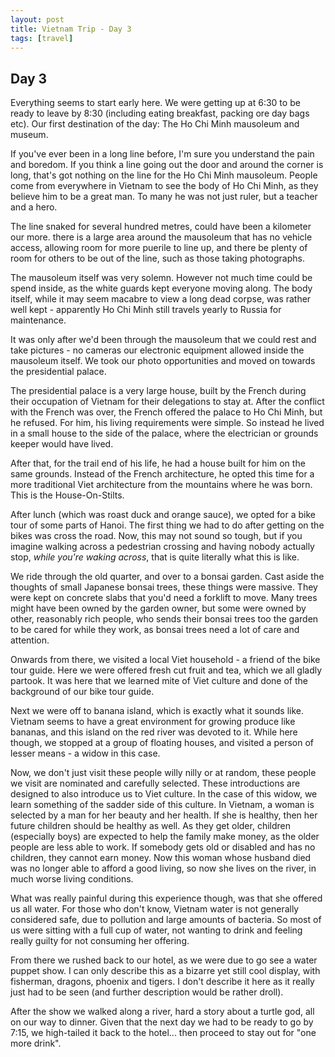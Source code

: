 ```yaml
---
layout: post
title: Vietnam Trip - Day 3
tags: [travel]
---
```


## Day 3

Everything seems to start early here. We were getting up at 6:30 to be ready to leave by 8:30 (including eating breakfast, packing ore day bags etc). Our first destination of the day: The Ho Chi Minh mausoleum and museum.

If you've ever been in a long line before, I'm sure you understand the pain and boredom. If you think a line going out the door and around the corner is long, that's got nothing on the line for the Ho Chi Minh mausoleum. People come from everywhere in Vietnam to see the body of Ho Chi Minh, as they believe him to be a great man. To many he was not just ruler, but a teacher and a hero.

The line snaked for several hundred metres, could have been a kilometer our more. there is a large area around the mausoleum that has no vehicle access, allowing room for more puerile to line up, and there be plenty of room for others to be out of the line, such as those taking photographs.

The mausoleum itself was very solemn. However not much time could be spend inside, as the white guards kept everyone moving along. The body itself, while it may seem macabre to view a long dead corpse, was rather well kept - apparently Ho Chi Minh still travels yearly to Russia for maintenance.

It was only after we'd been through the mausoleum that we could rest and take pictures - no cameras our electronic equipment allowed inside the mausoleum itself. We took our photo opportunities and moved on towards the presidential palace.

The presidential palace is a very large house, built by the French during their occupation of Vietnam for their delegations to stay at. After the conflict with the French was over, the French offered the palace to Ho Chi Minh, but he refused. For him, his living requirements were simple. So instead he lived in a small house to the side of the palace, where the electrician or grounds keeper would have lived.

After that, for the trail end of his life, he had a house built for him on the same grounds. Instead of the French architecture, he opted this time for a more traditional Viet architecture from the mountains where he was born. This is the House-On-Stilts.

After lunch (which was roast duck and orange sauce), we opted for a bike tour of some parts of Hanoi. The first thing we had to do after getting on the bikes was cross the road. Now, this may not sound so tough, but if you imagine walking across a pedestrian crossing and having nobody actually stop, _while you're waking across_, that is quite literally what this is like.

We ride through the old quarter, and over to a bonsai garden. Cast aside the thoughts of small Japanese bonsai trees, these things were massive. They were kept on concrete slabs that you'd need a forklift to move. Many trees might have been owned by the garden owner, but some were owned by other, reasonably rich people, who sends their bonsai trees too the garden to be cared for while they work, as bonsai trees need a lot of care and attention.

Onwards from there, we visited a local Viet household - a friend of the bike tour guide. Here we were offered fresh cut fruit and tea, which we all gladly partook. It was here that we learned mite of Viet culture and done of the background of our bike tour guide.

Next we were off to banana island, which is exactly what it sounds like. Vietnam seems to have a great environment for growing produce like bananas, and this island on the red river was devoted to it. While here though, we stopped at a group of floating houses, and visited a person of lesser means - a widow in this case.

Now, we don't just visit these people willy nilly or at random, these people we visit are nominated and carefully selected. These introductions are designed to also introduce us to Viet culture. In the case of this widow, we learn something of the sadder side of this culture. In Vietnam, a woman is selected by a man for her beauty and her health. If she is healthy, then her future children should be healthy as well. As they get older, children (especially boys) are expected to help the family make money, as the older people are less able to work. If somebody gets old or disabled and has no children, they cannot earn money. Now this woman whose husband died was no longer able to afford a good living, so now she lives on the river, in much worse living conditions.

What was really painful during this experience though, was that she offered us all water. For those who don't know, Vietnam water is not generally considered safe, due to pollution and large amounts of bacteria. So most of us were sitting with a full cup of water, not wanting to drink and feeling really guilty for not consuming her offering.

From there we rushed back to our hotel, as we were due to go see a water puppet show. I can only describe this as a bizarre yet still cool display, with fisherman, dragons, phoenix and tigers. I don't describe it here as it really just had to be seen (and further description would be rather droll).

After the show we walked along a river, hard a story about a turtle god, all on our way to dinner. Given that the next day we had to be ready to go by 7:15, we high-tailed it back to the hotel... then proceed to stay out for "one more drink".
